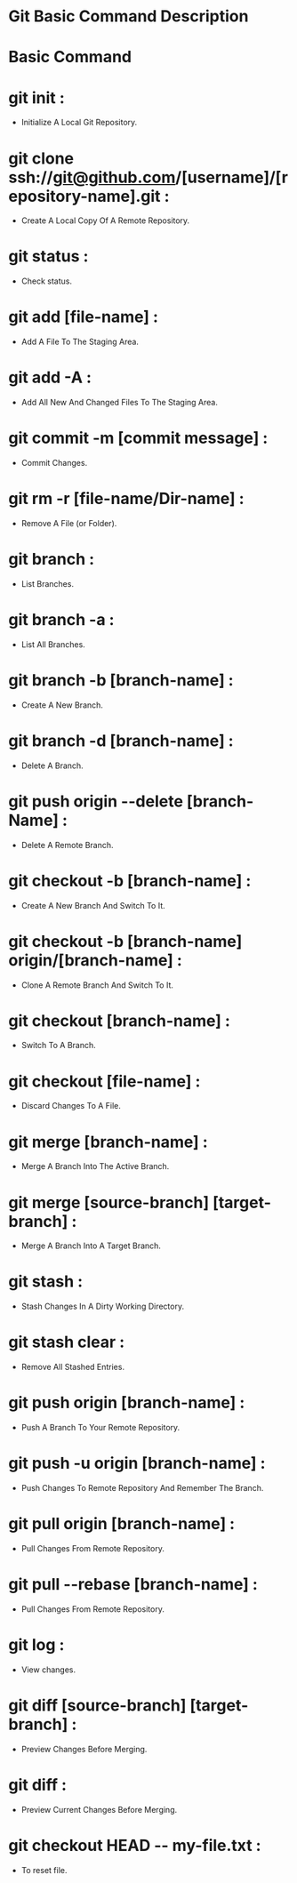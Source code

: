 # Git Basic Command Description

# Basic Command

# git init :
- Initialize A Local Git Repository.
# git clone ssh://git@github.com/[username]/[repository-name].git :
- Create A Local Copy Of A Remote Repository.
# git status :
- Check status. 
# git add [file-name] :
- Add A File To The Staging Area. 
# git add -A :
- Add All New And Changed Files To The Staging Area. 
# git commit -m [commit message] :
- Commit Changes. 
# git rm -r [file-name/Dir-name] :
- Remove A File (or Folder). 
# git branch :
- List Branches. 
# git branch -a :
- List All Branches. 
# git branch -b [branch-name] :
- Create A New Branch. 
# git branch -d [branch-name] :
- Delete A Branch. 
# git push origin --delete [branch-Name] :
- Delete A Remote Branch. 
# git checkout -b [branch-name] :
- Create A New Branch And Switch To It. 
# git checkout -b [branch-name] origin/[branch-name] :
- Clone A Remote Branch And Switch To It. 
# git checkout [branch-name] :
- Switch To A Branch. 
# git checkout [file-name] :
- Discard Changes To A File. 
# git merge [branch-name] :
- Merge A Branch Into The Active Branch. 
# git merge [source-branch] [target-branch] :
- Merge A Branch Into A Target Branch. 
# git stash :
- Stash Changes In A Dirty Working Directory. 
# git stash clear :
- Remove All Stashed Entries. 
# git push origin [branch-name] :
- Push A Branch To Your Remote Repository. 
# git push -u origin [branch-name] :
- Push Changes To Remote Repository And Remember The Branch. 
# git pull origin [branch-name] :
- Pull Changes From Remote Repository. 
# git pull --rebase [branch-name] :
- Pull Changes From Remote Repository. 
# git log :
- View changes. 
# git diff [source-branch] [target-branch] :
- Preview Changes Before Merging. 
# git diff :
- Preview Current Changes Before Merging. 
# git checkout HEAD -- my-file.txt :
- To reset file.
